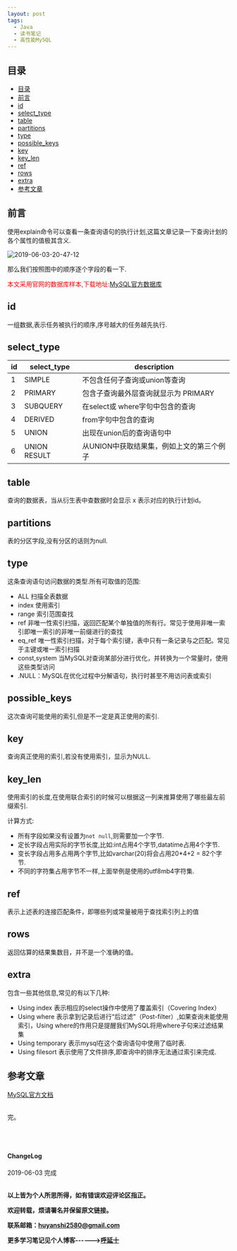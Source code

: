 ```yaml
---
layout: post
tags:
  - Java
  - 读书笔记
  - 高性能MySQL
---
```

## 目录


- [目录](#目录)
- [前言](#前言)
- [id](#id)
- [select_type](#select_type)
- [table](#table)
- [partitions](#partitions)
- [type](#type)
- [possible_keys](#possible_keys)
- [key](#key)
- [key_len](#key_len)
- [ref](#ref)
- [rows](#rows)
- [extra](#extra)
- [参考文章](#参考文章)


## 前言

使用explain命令可以查看一条查询语句的执行计划,这篇文章记录一下查询计划的各个属性的值极其含义.

![2019-06-03-20-47-12](http://img.couplecoders.tech/2019-06-03-20-47-12.png)

那么我们按照图中的顺序逐个字段的看一下.

<font color="red">本文采用官网的数据库样本,下载地址:[MySQL官方数据库](https://dev.mysql.com/doc/index-other.html)</font>

## id

一组数据,表示任务被执行的顺序,序号越大的任务越先执行.

## select_type




id | select_type |description
--- | --- | ---
| 1 | SIMPLE| 不包含任何子查询或union等查询
| 2| PRIMARY | 包含子查询最外层查询就显示为 PRIMARY
| 3| SUBQUERY| 在select或 where字句中包含的查询
| 4 | DERIVED | from字句中包含的查询
| 5 | UNION | 出现在union后的查询语句中
| 6 | UNION RESULT | 从UNION中获取结果集，例如上文的第三个例子

## table

查询的数据表，当从衍生表中查数据时会显示<derivedx> x 表示对应的执行计划id。


## partitions

表的分区字段,没有分区的话则为null.

## type

这条查询语句访问数据的类型.所有可取值的范围:

* ALL   扫描全表数据
* index 使用索引
* range 索引范围查找
* ref 非唯一性索引扫描，返回匹配某个单独值的所有行。常见于使用非唯一索引即唯一索引的非唯一前缀进行的查找
* eq_ref 唯一性索引扫描，对于每个索引键，表中只有一条记录与之匹配。常见于主键或唯一索引扫描
* const,system 当MySQL对查询某部分进行优化，并转换为一个常量时，使用这些类型访问
* .NULL：MySQL在优化过程中分解语句，执行时甚至不用访问表或索引


## possible_keys

这次查询可能使用的索引,但是不一定是真正使用的索引.

## key

查询真正使用的索引,若没有使用索引，显示为NULL.

## key_len

使用索引的长度,在使用联合索引的时候可以根据这一列来推算使用了哪些最左前缀索引.

计算方式:

* 所有字段如果没有设置为`not null`,则需要加一个字节.
* 定长字段占用实际的字节长度,比如:int占用4个字节,datatime占用4个字节.
* 变长字段占用多占用两个字节,比如varchar(20)将会占用20*4+2 = 82个字节.
* 不同的字符集占用字节不一样,上面举例是使用的utf8mb4字符集.

## ref
表示上述表的连接匹配条件，即哪些列或常量被用于查找索引列上的值

## rows
返回估算的结果集数目，并不是一个准确的值。

## extra

包含一些其他信息,常见的有以下几种:

* Using index 表示相应的select操作中使用了覆盖索引（Covering Index）
*  Using where 表示拿到记录后进行“后过滤”（Post-filter）,如果查询未能使用索引，Using where的作用只是提醒我们MySQL将用where子句来过滤结果集
* Using temporary 表示mysql在这个查询语句中使用了临时表.
* Using filesort 表示使用了文件排序,即查询中的排序无法通过索引来完成.


## 参考文章

[MySQL官方文档](https://dev.mysql.com/doc/refman/5.7/en/explain-output.html#explain-extra-information)

<br>
完。
<br>
<br>
<br>
<br>
<h4>ChangeLog</h4>
2019-06-03 完成
<br>
<br>


**以上皆为个人所思所得，如有错误欢迎评论区指正。**


**欢迎转载，烦请署名并保留原文链接。**


**联系邮箱：huyanshi2580@gmail.com**


**更多学习笔记见个人博客------><a href="{{ site.baseurl }}/">呼延十</a>**